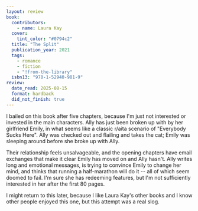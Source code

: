 ```yaml
---
layout: review
book:
  contributors:
    - name: Laura Kay
  cover:
    tint_color: "#0794c2"
  title: "The Split"
  publication_year: 2021
  tags:
    - romance
    - fiction
    - "!from-the-library"
  isbn13: "978-1-52940-981-9"
review:
  date_read: 2025-08-15
  format: hardback
  did_not_finish: true
---
```

I bailed on this book after five chapters, because I'm just not interested or invested in the main characters.
Ally has just been broken up with by her girlfriend Emily, in what seems like a classic r/aita scenario of "Everybody Sucks Here".
Ally was checked out and flailing and takes the cat; Emily was sleeping around before she broke up with Ally.

Their relationship feels unsalvageable, and the opening chapters have email exchanges that make it clear Emily has moved on and Ally hasn't.
Ally writes long and emotional messages, is trying to convince Emily to change her mind, and thinks that running a half-marathon will do it -- all of which seem doomed to fail.
I'm sure she has redeeming features, but I'm not sufficiently interested in her after the first 80 pages.

I might return to this later, because I like Laura Kay's other books and I know other people enjoyed this one, but this attempt was a real slog.